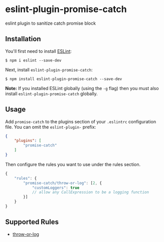 # eslint-plugin-promise-catch

eslint plugin to sanitize catch promise block

## Installation

You'll first need to install [ESLint](http://eslint.org):

```
$ npm i eslint --save-dev
```

Next, install `eslint-plugin-promise-catch`:

```
$ npm install eslint-plugin-promise-catch --save-dev
```

**Note:** If you installed ESLint globally (using the `-g` flag) then you must also install `eslint-plugin-promise-catch` globally.

## Usage

Add `promise-catch` to the plugins section of your `.eslintrc` configuration file. You can omit the `eslint-plugin-` prefix:

```json
{
    "plugins": [
        "promise-catch"
    ]
}
```


Then configure the rules you want to use under the rules section.

```js
{
    "rules": {
        "promise-catch/throw-or-log": [2, {
            "customLoggers": true
            // allow any CallExpression to be a logging function
        }]
    }
}
```

## Supported Rules

* [throw-or-log](docs/rules/throw-or-log.md)
